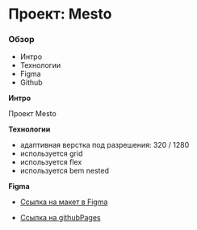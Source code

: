 # Проект: Mesto

### Обзор
* Интро
* Технологии
* Figma
* Github

**Интро**

Проект Mesto

**Технологии**
* адаптивная верстка под разрешения: 320 / 1280
* используется grid
* используется flex
* используется bem nested

**Figma**

* [Ссылка на макет в Figma](https://www.figma.com/file/PSdQFRHoxXJFs2FH8IXViF/JavaScript-9-sprint?node-id=0%3A1)

* [Ссылка на githubPages](https://alex-dust.github.io/mesto-project/)